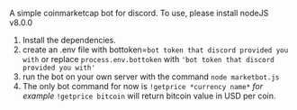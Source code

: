 A simple coinmarketcap bot for discord.
To use, please install nodeJS v8.0.0

1. Install the dependencies.
2. create an .env file with bottoken=`bot token that discord provided you with`
   or replace `process.env.bottoken` with `'bot token that discord provided you with'`
3. run the bot on your own server with the command `node marketbot.js`
4. The only bot command for now is `!getprice *currency name*` 
   *for example* `!getprice bitcoin` will return bitcoin value in USD per coin.
